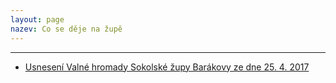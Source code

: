 ```yaml
---
layout: page
nazev: Co se děje na župě
---
```

<!--
{% for post in site.data.rss %}

_{{post.datum}} {{post.jednota}}_  
[**{{post.nazev}}**]({{post.url}})  
{{post.popis}}

{% endfor %}
-->

---

* [Usnesení Valné hromady Sokolské župy Barákovy ze dne 25. 4. 2017](https://drive.google.com/open?id=0B0w6gDorCVUkbU56Tm1vaGZfbGdfSW1wUklTWlR3SGMwaFo0)

<!-- 

Sport vyzývá premiéra a vládu ČR k urychlenému řešení finanční krize

_Praha 7. června 2017_

Český olympijský výbor, Česká unie sportu, Česká obec sokolská a celkem 84 zástupců dalších sportovních svazů a spolků společně dopisem vyzvalo vládu ČR a premiéra České republiky Bohuslava Sobotku k urychlenému vyřešení kritických finančních potíží českého sportu. Společné memorandum podepsali zástupci sportovního prostředí na mimořádném setkání v Aule Sokola v Tyršově domě v Praze.

Přestože na zasedání Národní rady pro sport 12. května 2017 ministryně školství mládeže a tělovýchovy Kateřina Valachová přislíbila urychlené řešení finanční krize, do sportovního prostředí dosud z neinvestičních programů v oblasti organizace sportu nepřišla ani jediná koruna. Situace ve sportovním prostředí tak nabírá na dramatičnosti, mnoho svazů má akutní potíže a hrozí jim krach. To bylo jedním z důvodů, proč se někteří členové Národní rady pro sport včetně předsedy Českého olympijského výboru Jiřího Kejvala rozhodli rezignovat na členství a vyzvali k rezignaci také další zástupce sportu v radě.

Krizi českého sportu vyvolalo policejní vyšetřování dotací do sportu, které probíhá od začátku května. Vyhlášení, schválení a zveřejnění dotačních programů však proběhlo už před policejním zásahem, ke zveřejnění klíčového programu V. dokonce už 15. února. Peníze tak měly být podle Zásad vlády pro poskytování dotací ze státního rozpočtu České republiky nestátním neziskovým organizacím vyplaceny do konce března. „Zátah policie je zaklínadlo, všechny programy však měly být dávno vyplaceny,“ upozornil Kejval. „Například výsledky rozdělení program V. stáhlo z internetu ministerstvo, nikoliv policie,“ zdůraznil Kejval.

Ministryně Valachová některé neinvestiční dotační programy vypsala znovu za nových podmínek, které jsou pro sportovní prostředí neakceptovatelné. Řada podmínek je nesplnitelná. „Máme například s přesností na devadesát procent určit, kolik peněz půjde na běžný provoz,“ dodal Kejval. Přítomní předsedové svazů a spolků se proto jednomyslně dohodli, že z těchto důvodu se o takto vyhlášené programy z procesní opatrnosti do vyřešení případu ucházet nemohou a nebudou. MŠMT navíc není schopné situaci řešit, neboť je ochromeno personálně i probíhajícím policejním vyšetřováním. Nové žádosti měly být odevzdány nejpozději do 9. června 2017.

„V polovině roku se dramaticky změnily parametry a není možné na to reagovat,“ řekl předseda ČOV Jiří Kejval. „Je to likvidační,“ doplnil. Šéf českého hokeje Tomáš Král dodal: „Kdyby to prošlo, tak svaz můžu zavřít,“ prohlásil. Podobný názor měla starostka České obce sokolské Hana Moučková. „Řešíme zásadní věc, jestli bude sport dál existovat, nebo ne,“ řekla.

Z Národní rady pro sport odstoupilo sedm členů

Na své členství v Národní radě pro sport kromě Kejvala rezignovali také předseda ČUS Miroslav Jansta, starostka České obce sokolské Hana Moučková, místopředseda ČOV a šéf českého florbalu Filip Šuman, zástupce univerzitního sportu František Dvořák, zástupce pro legislativu Alexander Károlyi a Alena Erlebachová, výkonná ředitelka Českého paralympijského výboru. Důvodem je nesouhlas s postupem MŠMT, které vypsání nových neinvestičních dotačních programů s Národní radou pro sport nekonzultovalo.

„Současná situace není chybou sportu, ale je krizí státní správy a politiků odpovídající za ni,“ upozornil Miroslav Jansta. „Problém vychází z toho, že stát tuto oblast za posledních pětadvacet let zanedbal. Potřebujeme důstojný orgán, který bude sport zastupovat a zajistí jeho předvídatelné financování,“ dodal.

---

Stanovisko starostky ČOS k současné situaci ve financování sportu a k jednáním s ministryní školství

Česká obec sokolská je silně znepokojena současnou situací ve financování sportu a usiluje o eliminaci negativních důsledků pozastavení, respektive zdržení jednotlivých programů financování sportu z rozpočtu Ministerstva školství, mládeže a tělovýchovy ČR a požaduje co nejrychlejší návrat k pravidelnému financování sportu. K tomuto cíli směřuje i řada jednání, které jako starostka České obce sokolské vedu jak v rámci českého sportovního prostředí, tak s ministryní školství.

Česká obec sokolská, která je vůdčí organizací v oblasti sportu pro všechny, požaduje přijmout taková opatření, aby v důsledku pozastavení financování nedošlo ke kolapsu zejména v oblasti sportu pro všechny a především pak ve sportování dětí a mládeže. Zejména složitá situace je v oblastech financovaných prostřednictvím Programu III, IV, VI, a X a rovněž zajišťování organizace a konání XVI. všesokolského sletu 2018, jehož přípravy jsou již v plném proudu. V tomto duchu také vystupuji při četných jednáních věnovaných tomuto současnému stěžejnímu problému českého sportu. Tato jednání probíhají jak v rámci společného postupu zástupců českého sportovního prostředí, tak i v individuální rovině – několikrát jsem jednala s ministryní školství Kateřinou Valachovou, aktivně se zúčastnila jednání Národní rady pro sport konaného 12. 5. 2017, jednání mimořádného Výkonného výboru ČOV (jehož jsem členem).

Spolu s těmito jednáními činím veškeré potřebné kroky k tomu, aby alespoň část finančních prostředků byla v této složité době co nejdříve uvolněna a nebyla ohrožena běžná činnost našich jednot, potažmo celé České obce sokolské. Oceňuji a velmi si vážím kroků, které ministryně Kateřina Valachová podniká v oblasti pro udržení činnosti České obce sokolské. Příslib, že sportovní organizace během června dostanou 50 % dotace finančního objemu roku 2016, aby byla zajištěna kontinuita jejich provozu, stejně jako avizované uvolňování peněz z programu na podporu sportování dětí a mládeže vítáme jako prostředek k utlumení dopadů současné krizové situace ve financování sportu.

K tomuto cíli směřují i moje konkrétní kroky a jednání.

Hana Moučková,

starostka České obce sokolské

---

všem členům předsednictva a KK SŽ Barákovy,  
všem vyslancům tělocvičných jednot SŽ Barákovy  

Praha 5. 4. 2017

Vážená sestro, vážený bratře, v souladu se stanovami ČOS

Předsednictvo Sokolské župy Barákovy svolává

## Valnou hromadu

### Sokolské župy Barákovy

na úterý 25. dubna 2017

do zasedací místnosti - župní kanceláře

Zenklova 2/37, 180 00 Praha – Libeň

se zahájením v 17:00 hod.

(Prezence bude probíhat od 16:30 hod.)

### Program valné hromady:

1. Zahájení
2. Volba: komisí (mandátové, návrhové), zapisovatele a ověřovatelů zápisu a usnesení
3. Zpráva mandátové komise o počtu přítomných
4. Schválení programu valné hromady
5. Kontrola plnění usnesení z minulé valné hromady
6. Zprávy odborných útvarů župy za uplynulé období:  
  a) zpráva starosty o činnosti župy a podněty k činnosti na příští období  
  b) zpráva I. místostarostky o hospodaření župy za rok 2016, návrh rozpočtu a klíče pro rozdělování dotace TVZ v roce 2017, schválení uzávěrky 2016  
  c) zpráva hospodáře o rozdělených dotacích a grantech v minulém období, předpoklad roku 2017  
  d) zpráva odboru všestrannosti župy a plán činnosti na příští období  
  e) zpráva odboru sportu a plán činnosti na příští období  
  f) zpráva vzdělavatelského odboru a plán činnosti na příští období  
  g) zpráva jednatele o významných událostech v Sokole, informace z ústředí  
  h) zpráva kontrolní komise  
7. Kooptace člena KK župy
8. Schválení Organizačního řádu župy
9. Diskuse
10. Návrh a schválení usnesení valné hromady župy
11. Zakončení

Valné volební hromady mají právo a povinnost se zúčastnit dle Stanov ČOS vyslanci tělocvičných jednot, členové Předsednictva a KK Sokolské župy Barákovy.

Svoji účast potvrďte prosím předem mailem kanceláři župy: zbarakova@zbarakova.cz

Těšíme se na Vaši účast.

Se sokolským pozdravem „Nazdar!“

Jan Firbas v.r.  
starosta SŽ Barákovy

Jakub Otáhal v.r.  
jednatel SŽ Barákovy

---

Členské známky odeberte prosím nejpozději do 25. dubna 2017!


# Slovo starosty

Vážené sestry, vážení bratři!

Rok 2016 byl pro nás, sokoly na úrovni jednot, žup a ústředí ČOS rokem hlavně pracovním. Na základě platnosti ustanovení nového Občanského zákoníku se pro nás mění i registrace a pro jednoty vznikla povinnost zaregistrovat se do konce roku 2016. Mnohé jednoty toto už mají vyřízené a já jim za jejich zodpovědný přístup děkuji. Bohužel přes mnohé výzvy a nabídku pomoci některé jednoty nereagují a hrozí jim, že nejen že nebudou moci dostávat žádné dotace od ČOS ani jiných institucí, ale mohou být ze zákona i zrušeny. A to bych si, věřte mi, nepřál a možná by byli zklamaní i mnozí členové v těchto jednotách. Apeluji proto na vás, opozdilce: neváhejte a [urychleně registraci proveďte](http://sokol.eu/obsah/5928/spolkovy-rejstrik-metodika-a-vzory) - čas se krátí!

V letošním roce také proběhly na všech úrovních volby. Jsem rád, že mohu předat poděkování bývalé starostky ses. Papírníkové Jurečkové odstoupenému předsednictvu župy a všem činovníkům a cvičitelům v jednotách  župy za jejich práci  a zároveň poděkovat i jí za její práci na župě ve funkci starostky v tříletém volebním  období. Neloučíme se však úplně - zůstává s námi pracovat v předsednictvu župy a v majetkové komisi. 

Do výborů našich jednot a KK, do [předsednictva naší župy](/kontakty.html#predsednictvo) i KK župy přišli noví lidé – nové posily. Všechny i touto cestou ještě jednou vítám a věřím, že společnými silami budeme plnit všechny úkoly, které jsou na nás kladeny jak na úseku tělocvičném a sportovním, tak na úseku kulturně-společenském a to ve smyslu našich sokolských stanov. Co tím chci říci? Aby činovníci v odboru všestrannosti, odboru sportu a vzdělavatelském odboru vzájemně spolupracovali a nezapomínali, že sokolská práce i dnes vychází z odkazu zakladatelů Sokola, Miroslava Tyrše a Jindřicha Fügnera.

Vážené sestry a bratři, v příštím roce dojde zřejmě i ke změně v počtu jednot naší župy, některé se sloučí a některé zaniknou pro nezájem a nečinnost. I to se bohužel stává. Ano, jsou jednoty aktivní, dobře fungující, ale jsou i takové, o kterých nevíme skoro nic, protože neudělaly ani to nejmenší – poslat na župu zápis z volebních valných hromad. Musím se ptát: proběhly zde vůbec valné hromady? 

Přátelé, je dobrým zvykem závěrem roku hodnotit uplynulé období. Jsem ve funkci starosty zatím krátce, ale přesto jsem měl možnost navštívit některé jednoty při oslavách výročí vzniku jejich jednoty nebo založení oddílu, kam jsme byli pozváni. Těmto jednotám děkuji za vzornou reprezentaci, které jsme byli přítomni. Ale děkuji i těm jednotám, jejich činovníkům, cvičitelům, trenérům a vedoucím oddílů, které jistě pracují obdobně a svou činností se mohou pochlubit.

V nastávajícím roce, roce 155. výročí vzniku spolku SOKOL v našich zemích, začnou přípravy na oslavy stého výročí vzniku samostatného Československa v roce 1918, u kterých nemohou sokolové chybět. Připravte se, prosím,  i vy v jednotách. Začnou také přípravy na  XVI. všesokolský slet v roce 2018. Věřím, že se opět v mnoha jednotách  bude nacvičovat tak jako v minulosti a budeme se společně potkávat na cvičební ploše.

Vážené sestry, vážení bratři! Nečeká nás jen práce, ale také spousta radosti v sokolské pospolitosti. A tak mi dovolte popřát Vám všem do nového roku hodně zdraví, spokojenosti, sportovních i osobních úspěchů. A těším se na dobrou, přátelskou spolupráci s Vámi všemi!

Se sokolským „Nazdar!“

Jan Firbas – starosta župy Barákovy
-->